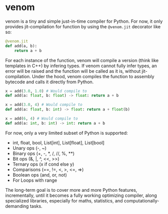 # venom

venom is a tiny and simple just-in-time compiler for Python. For now, it only provides jit-compilation for function by using the `@venom.jit` decorator like so:
```py
@venom.jit
def add(a, b):
    return a + b
```

For each instance of the function, venom will compile a version (think like templates in C++) by infering types. If venom cannot fully infer types, an error will be raised and the function will be called as it is, without jit-compilation. Under the hood, venom compiles the function to assembly bytecode and calls it directly from Python.
```py
x = add(3.0, 1.0) # Would compile to
def add(a: float, b: float) -> float: return a + b

x = add(3.0, 4) # Would compile to
def add(a: float, b: int) -> float: return a + float(b)

x = add(6, 4) # Would compile to
def add(a: int, b: int) -> int: return a + b
```

For now, only a very limited subset of Python is supported:
 - int, float, bool, List[int], List[float], List[bool]
 - Unary ops (-, ~)
 - Binary ops (+, -, *, /, //, %, **)
 - Bit ops (&, |, ^, <<, >>)
 - Ternary ops (x if cond else y)
 - Comparisons (==, !=, <, >, <=, =>)
 - Boolean ops (and, or, not)
 - For Loops with range

The long-term goal is to cover more and more Python features, incrementally, until it becomes a fully working optimizing compiler, along specialized libraries, especially for maths, statistics, and computationally-demanding tasks.
